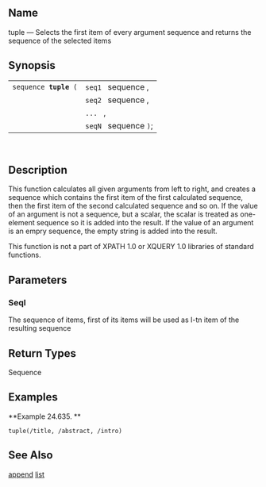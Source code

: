 <div id="xpf_tuple" class="refentry">

<div class="titlepage">

</div>

<div class="refnamediv">

## Name

tuple — Selects the first item of every argument sequence and returns
the sequence of the selected items

</div>

<div class="refsynopsisdiv">

## Synopsis

<div id="xpf_syn_tuple" class="funcsynopsis">

|                            |                       |
|----------------------------|-----------------------|
| `sequence `**`tuple`**` (` | `seq1 ` sequence ,    |
|                            | `seq2 ` sequence ,    |
|                            | `... ` ,              |
|                            | `seqN ` sequence `)`; |

<div class="funcprototype-spacer">

 

</div>

</div>

</div>

<div id="xpf_desc_tuple" class="refsect1">

## Description

This function calculates all given arguments from left to right, and
creates a sequence which contains the first item of the first calculated
sequence, then the first item of the second calculated sequence and so
on. If the value of an argument is not a sequence, but a scalar, the
scalar is treated as one-element sequence so it is added into the
result. If the value of an argument is an empry sequence, the empty
string is added into the result.

This function is not a part of XPATH 1.0 or XQUERY 1.0 libraries of
standard functions.

</div>

<div id="xpf_params_tuple" class="refsect1">

## Parameters

<div id="id129654" class="refsect2">

### SeqI

The sequence of items, first of its items will be used as I-tn item of
the resulting sequence

</div>

</div>

<div id="xpf_ret_tuple" class="refsect1">

## Return Types

Sequence

</div>

<div id="xpf_examples_tuple" class="refsect1">

## Examples

<div id="xpf_ex_tuple" class="example">

**Example 24.635. **

<div class="example-contents">

``` screen
tuple(/title, /abstract, /intro)
```

</div>

</div>

  

</div>

<div id="xpf_seealso_tuple" class="refsect1">

## See Also

<a href="xpf_append.html" class="link" title="append">append</a>
<a href="xpf_list.html" class="link" title="list">list</a>

</div>

</div>
